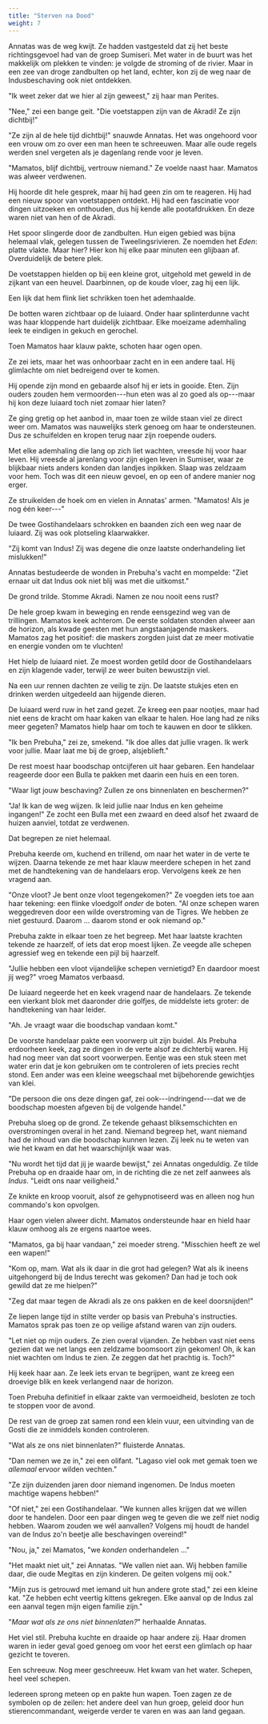 ```yaml
---
title: "Sterven na Dood"
weight: 7
---
```


Annatas was de weg kwijt. Ze hadden vastgesteld dat zij het beste richtingsgevoel had van de groep Sumiseri. Met water in de buurt was het makkelijk om plekken te vinden: je volgde de stroming of de rivier. Maar in een zee van droge zandbulten op het land, echter, kon zij de weg naar de Indusbeschaving ook niet ontdekken.

"Ik weet zeker dat we hier al zijn geweest," zij haar man Perites.

"Nee," zei een bange geit. "Die voetstappen zijn van de Akradi! Ze zijn dichtbij!"

"Ze zijn al de hele tijd dichtbij!" snauwde Annatas. Het was ongehoord voor een vrouw om zo over een man heen te schreeuwen. Maar alle oude regels werden snel vergeten als je dagenlang rende voor je leven.

"Mamatos, blijf dichtbij, vertrouw niemand." Ze voelde naast haar. Mamatos was alweer verdwenen.

Hij hoorde dit hele gesprek, maar hij had geen zin om te reageren. Hij had een nieuw spoor van voetstappen ontdekt. Hij had een fascinatie voor dingen uitzoeken en onthouden, dus hij kende alle pootafdrukken. En deze waren niet van hen of de Akradi.

Het spoor slingerde door de zandbulten. Hun eigen gebied was bijna helemaal vlak, gelegen tussen de Tweelingsrivieren. Ze noemden het _Eden_: platte vlakte. Maar hier? Hier kon hij elke paar minuten een glijbaan af. Overduidelijk de betere plek.

De voetstappen hielden op bij een kleine grot, uitgehold met geweld in de zijkant van een heuvel. Daarbinnen, op de koude vloer, zag hij een lijk.

Een lijk dat hem flink liet schrikken toen het ademhaalde.

De botten waren zichtbaar op de luiaard. Onder haar splinterdunne vacht was haar kloppende hart duidelijk zichtbaar. Elke moeizame ademhaling leek te eindigen in gekuch en gerochel.

Toen Mamatos haar klauw pakte, schoten haar ogen open.

Ze zei iets, maar het was onhoorbaar zacht en in een andere taal. Hij glimlachte om niet bedreigend over te komen.

Hij opende zijn mond en gebaarde alsof hij er iets in gooide. Eten. Zijn ouders zouden hem vermoorden---hun eten was al zo goed als op---maar hij kon deze luiaard toch niet zomaar hier laten?

Ze ging gretig op het aanbod in, maar toen ze wilde staan viel ze direct weer om. Mamatos was nauwelijks sterk genoeg om haar te ondersteunen. Dus ze schuifelden en kropen terug naar zijn roepende ouders. 

Met elke ademhaling die lang op zich liet wachten, vreesde hij voor haar leven. Hij vreesde al jarenlang voor zijn eigen leven in Sumiser, waar ze blijkbaar niets anders konden dan landjes inpikken. Slaap was zeldzaam voor hem. Toch was dit een nieuw gevoel, en op een of andere manier nog erger.

Ze struikelden de hoek om en vielen in Annatas' armen. "Mamatos! Als je nog één keer---"

De twee Gostihandelaars schrokken en baanden zich een weg naar de luiaard. Zij was ook plotseling klaarwakker.

"Zij komt van Indus! Zij was degene die onze laatste onderhandeling liet mislukken!"

Annatas bestudeerde de wonden in Prebuha's vacht en mompelde: "Ziet ernaar uit dat Indus ook niet blij was met die uitkomst."

De grond trilde. Stomme Akradi. Namen ze nou nooit eens rust?

De hele groep kwam in beweging en rende eensgezind weg van de trillingen. Mamatos keek achterom. De eerste soldaten stonden alweer aan de horizon, als kwade geesten met hun angstaanjagende maskers. Mamatos zag het positief: die maskers zorgden juist dat ze meer motivatie en energie vonden om te vluchten!

Het hielp de luiaard niet. Ze moest worden getild door de Gostihandelaars en zijn klagende vader, terwijl ze weer buiten bewustzijn viel.

Na een uur rennen dachten ze veilig te zijn. De laatste stukjes eten en drinken werden uitgedeeld aan hijgende dieren.

De luiaard werd ruw in het zand gezet. Ze kreeg een paar nootjes, maar had niet eens de kracht om haar kaken van elkaar te halen. Hoe lang had ze niks meer gegeten? Mamatos hielp haar om toch te kauwen en door te slikken.

"Ik ben Prebuha," zei ze, smekend. "Ik doe alles dat jullie vragen. Ik werk voor jullie. Maar laat me bij de groep, alsjeblieft."

De rest moest haar boodschap ontcijferen uit haar gebaren. Een handelaar reageerde door een Bulla te pakken met daarin een huis en een toren.

"Waar ligt jouw beschaving? Zullen ze ons binnenlaten en beschermen?"

"Ja! Ik kan de weg wijzen. Ik leid jullie naar Indus en ken geheime ingangen!" Ze zocht een Bulla met een zwaard en deed alsof het zwaard de huizen aanviel, totdat ze verdwenen.

Dat begrepen ze niet helemaal.

Prebuha keerde om, kuchend en trillend, om naar het water in de verte te wijzen. Daarna tekende ze met haar klauw meerdere schepen in het zand met de handtekening van de handelaars erop. Vervolgens keek ze hen vragend aan.

"Onze vloot? Je bent onze vloot tegengekomen?" Ze voegden iets toe aan haar tekening: een flinke vloedgolf _onder_ de boten. "Al onze schepen waren weggedreven door een wilde overstroming van de Tigres. We hebben ze niet gestuurd. Daarom ... daarom stond er ook niemand op."

Prebuha zakte in elkaar toen ze het begreep. Met haar laatste krachten tekende ze haarzelf, of iets dat erop moest lijken. Ze veegde alle schepen agressief weg en tekende een pijl bij haarzelf.

"Jullie hebben een vloot vijandelijke schepen vernietigd? En daardoor moest jij weg?" vroeg Mamatos verbaasd.

De luiaard negeerde het en keek vragend naar de handelaars. Ze tekende een vierkant blok met daaronder drie golfjes, de middelste iets groter: de handtekening van haar leider.

"Ah. Je vraagt waar die boodschap vandaan komt." 

De voorste handelaar pakte een voorwerp uit zijn buidel. Als Prebuha erdoorheen keek, zag ze dingen in de verte alsof ze dichterbij waren. Hij had nog meer van dat soort voorwerpen. Eentje was een stuk steen met water erin dat je kon gebruiken om te controleren of iets precies recht stond. Een ander was een kleine weegschaal met bijbehorende gewichtjes van klei.

"De persoon die ons deze dingen gaf, zei ook---indringend---dat we de boodschap moesten afgeven bij de volgende handel."

Prebuha sloeg op de grond. Ze tekende gehaast bliksemschichten en overstromingen overal in het zand. Niemand begreep het, want niemand had de inhoud van die boodschap kunnen lezen. Zij leek nu te weten van wie het kwam en dat het waarschijnlijk waar was.

"Nu wordt het tijd dat jij je waarde bewijst," zei Annatas ongeduldig. Ze tilde Prebuha op en draaide haar om, in de richting die ze net zelf aanwees als _Indus_. "Leidt ons naar veiligheid."

Ze knikte en kroop vooruit, alsof ze gehypnotiseerd was en alleen nog hun commando's kon opvolgen.

Haar ogen vielen alweer dicht. Mamatos ondersteunde haar en hield haar klauw omhoog als ze ergens naartoe wees.

"Mamatos, ga bij haar vandaan," zei moeder streng. "Misschien heeft ze wel een wapen!"

"Kom op, mam. Wat als ik daar in die grot had gelegen? Wat als ik ineens uitgehongerd bij de Indus terecht was gekomen? Dan had je toch ook gewild dat ze me hielpen?"

"Zeg dat maar tegen de Akradi als ze ons pakken en de keel doorsnijden!"

Ze liepen lange tijd in stilte verder op basis van Prebuha's instructies. Mamatos sprak pas toen ze op veilige afstand waren van zijn ouders.

"Let niet op mijn ouders. Ze zien overal vijanden. Ze hebben vast niet eens gezien dat we net langs een zeldzame boomsoort zijn gekomen! Oh, ik kan niet wachten om Indus te zien. Ze zeggen dat het prachtig is. Toch?"

Hij keek haar aan. Ze leek iets ervan te begrijpen, want ze kreeg een droevige blik en keek verlangend naar de horizon.

Toen Prebuha definitief in elkaar zakte van vermoeidheid, besloten ze toch te stoppen voor de avond. 

De rest van de groep zat samen rond een klein vuur, een uitvinding van de Gosti die ze inmiddels konden controleren.

"Wat als ze ons niet binnenlaten?" fluisterde Annatas. 

"Dan nemen we ze in," zei een olifant. "Lagaso viel ook met gemak toen we _allemaal_ ervoor wilden vechten."

"Ze zijn duizenden jaren door niemand ingenomen. De Indus moeten machtige wapens hebben!"

"Of niet," zei een Gostihandelaar. "We kunnen alles krijgen dat we willen door te handelen. Door een paar dingen weg te geven die we zelf niet nodig hebben. Waarom zouden we wél aanvallen? Volgens mij houdt de handel van de Indus zo'n beetje alle beschavingen overeind!"

"Nou, ja," zei Mamatos, "we _konden_ onderhandelen ..."

"Het maakt niet uit," zei Annatas. "We vallen niet aan. Wij hebben familie daar, die oude Megitas en zijn kinderen. De geiten volgens mij ook."

"Mijn zus is getrouwd met iemand uit hun andere grote stad," zei een kleine kat. "Ze hebben echt veertig kittens gekregen. Elke aanval op de Indus zal een aanval tegen mijn eigen familie zijn."

"_Maar wat als ze ons niet binnenlaten?_" herhaalde Annatas.

Het viel stil. Prebuha kuchte en draaide op haar andere zij. Haar dromen waren in ieder geval goed genoeg om voor het eerst een glimlach op haar gezicht te toveren.

Een schreeuw. Nog meer geschreeuw. Het kwam van het water. Schepen, heel veel schepen.

Iedereen sprong meteen op en pakte hun wapen. Toen zagen ze de symbolen op de zeilen: het andere deel van hun groep, geleid door hun stierencommandant, weigerde verder te varen en was aan land gegaan. 